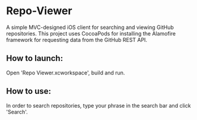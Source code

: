 # Repo-Viewer
A simple MVC-designed iOS client for searching and viewing GitHub repositories. This project uses CocoaPods for installing the Alamofire framework for requesting data from the GitHub REST API.

## How to launch:
Open 'Repo Viewer.xcworkspace', build and run.

## How to use:
In order to search repositories, type your phrase in the search bar and click 'Search'.
